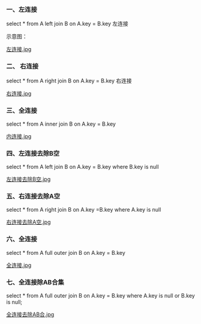 ### 一、左连接

select * from A left join B on A.key = B.key 左连接

示意图：

[左连接.jpg](https://github.com/heartccace/mysql/blob/master/images/左连接.jpg)

### 二、 右连接 

select * from A right join B on A.key = B.key 右连接

[右连接.jpg](https://github.com/heartccace/mysql/blob/master/images/右连接.jpg)

### 三、全连接

select * from A inner join B on A.key = B.key

[内连接.jpg](https://github.com/heartccace/mysql/blob/master/images/内连接.jpg)

### 四、左连接去除B空

select * from A left join B on A.key = B.key where B.key is null

[左连接去除B空.jpg](https://github.com/heartccace/mysql/blob/master/images/左连接去除B空.jpg)

### 五、右连接去除A空

select * from A right join B on A.key =B.key where A.key is null

[右连接去除A空.jpg](https://github.com/heartccace/mysql/blob/master/images/右连接去除A空.jpg)

### 六、全连接

select * from A full outer join B on A.key = B.key

[全连接.jpg](https://github.com/heartccace/mysql/blob/master/images/全连接.jpg)

### 七、全连接除AB合集

select * from A full outer join B on A.key = B.key where A.key is null  or B.key is null;

[全连接去除AB合.jpg](https://github.com/heartccace/mysql/blob/master/images/全连接去除AB合.jpg)